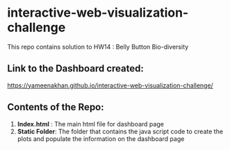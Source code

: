 # interactive-web-visualization-challenge
This repo contains solution to HW14 : Belly Button Bio-diversity
<br>

## Link to the Dashboard created:
https://yameenakhan.github.io/interactive-web-visualization-challenge/

## Contents of the Repo:
1. **Index.html** : The main html file for dashboard page
1. **Static Folder**: The folder that contains the java script code to create the plots and populate the information on the dashboard page

